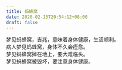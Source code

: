 ```yaml
---
title: 蚂蜂窝
date: 2020-02-15T20:54:12+08:00
draft: false
---
```


梦见蚂蜂窝，吉兆，意味着身体健康，生活顺利。<br>
病人梦见蚂蜂窝，身体不久会痊愈。<br>
梦见蚂蜂窝掉在地上，要大难临头。<br>
梦见蚂蜂窝被毁坏，要注意身体健康。<br>
